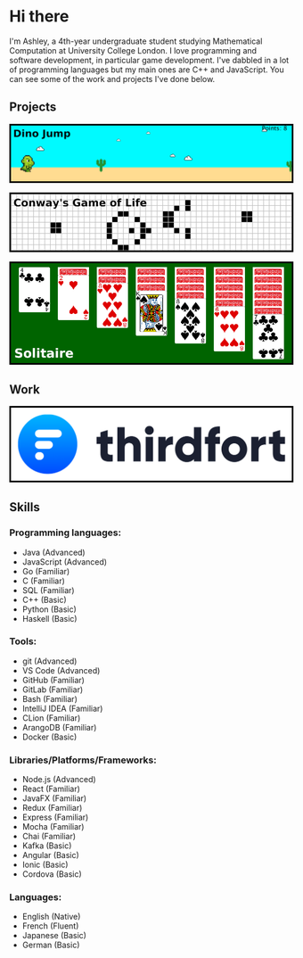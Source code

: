 # Hi there

I'm Ashley, a 4th-year undergraduate student studying Mathematical Computation at University College London. I love programming and software development, in particular game development. I've dabbled in a lot of programming languages but my main ones are C++ and JavaScript. You can see some of the work and projects I've done below.

## Projects

[
    <img
        src="/assets/images/dinojump/banner.png"
        alt="Dino Jump"
        style="border-style: solid; border-color: black;"
    >
](/content/projects/dinojump.html)

[
    <img
        src="/assets/images/gameoflife/banner.png"
        alt="Conway's Game of Life"
        style="border-style: solid; border-color: black;"
    >
](/content/projects/gameoflife.html)

[
    <img
        src="/assets/images/solitaire/banner.png"
        alt="Solitaire"
        style="border-style: solid; border-color: black;"
    >
](/content/projects/solitaire.html)

## Work

[
    <img
        src="/assets/images/thirdfort/logo.png"
        alt="Thirdfort"
        style="border-style: solid; border-color: black;"
    >
](/content/work/thirdfort.html)

## Skills

### Programming languages:

- Java (Advanced)
- JavaScript (Advanced)
- Go (Familiar)
- C (Familiar)
- SQL (Familiar)
- C++ (Basic)
- Python (Basic)
- Haskell (Basic)

### Tools:

- git (Advanced)
- VS Code (Advanced)
- GitHub (Familiar)
- GitLab (Familiar)
- Bash (Familiar)
- IntelliJ IDEA (Familiar)
- CLion (Familiar)
- ArangoDB (Familiar)
- Docker (Basic)

### Libraries/Platforms/Frameworks:

- Node.js (Advanced)
- React (Familiar)
- JavaFX (Familiar)
- Redux (Familiar)
- Express (Familiar)
- Mocha (Familiar)
- Chai (Familiar)
- Kafka (Basic)
- Angular (Basic)
- Ionic (Basic)
- Cordova (Basic)

### Languages:

- English (Native)
- French (Fluent)
- Japanese (Basic)
- German (Basic)
